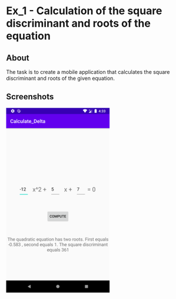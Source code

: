 # Ex_1 - Calculation of the square discriminant and roots of the equation

## About <a name = "about"></a>

The task is to create a mobile application that calculates  the square discriminant and roots of the given equation. 

## Screenshots <a name = "screenshots"></a>

<img src="https://github.com/JuliaSzymanska/Mobile_Systems/blob/main/.readme/Ex_1.png" alt="Ex_1 screenshot" height="500"/>
